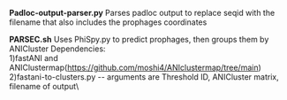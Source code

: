 **Padloc-output-parser.py** Parses padloc output to replace seqid with the filename that also includes the prophages coordinates

**PARSEC.sh** Uses PhiSpy.py to predict prophages, then groups them by ANICluster
Dependencies: \
1)fastANI and ANIClustermap(https://github.com/moshi4/ANIclustermap/tree/main)\
2)fastani-to-clusters.py -- arguments are Threshold ID, ANICluster matrix, filename of output\

